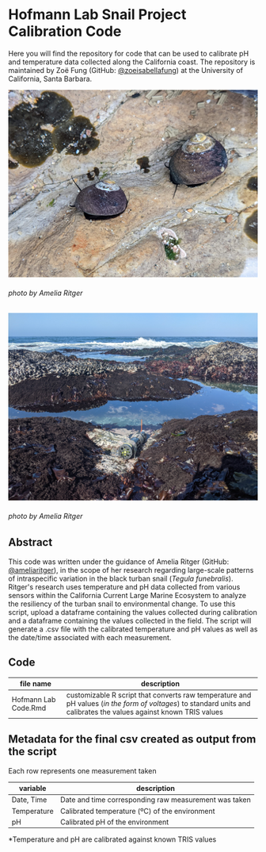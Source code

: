 # Hofmann Lab Snail Project Calibration Code
Here you will find the repository for code that can be used to calibrate pH and temperature data collected along the California coast. The repository is maintained by Zoë Fung (GitHub: [@zoeisabellafung](https://github.com/zoeisabellafung)) at the University of California, Santa Barbara.

![*Tegula funebralis*, Black turban snail](/media/teggy.JPG?raw=true)
###### photo by Amelia Ritger

![Sensor collecting pH and temperature data in Bodega Bay, CA](/media/bodega-sun.JPG?raw=true)
###### photo by Amelia Ritger

## Abstract
This code was written under the guidance of Amelia Ritger (GitHub: [@ameliaritger](https://github.com/ameliaritger)), in the scope of her research regarding large-scale patterns of intraspecific variation in the black turban snail (*Tegula funebralis*). Ritger's research uses temperature and pH data collected from various sensors within the California Current Large Marine Ecosystem to analyze the resiliency of the turban snail to environmental change. To use this script, upload a dataframe containing the values collected during calibration and a dataframe containing the values collected in the field. The script will generate a .csv file with the calibrated temperature and pH values as well as the date/time associated with each measurement.

## Code
file name | description 
---|-----------
Hofmann Lab Code.Rmd | customizable R script that converts raw temperature and pH values (*in the form of voltages*) to standard units and calibrates the values against known TRIS values

## Metadata for the final csv created as output from the script

Each row represents one measurement taken	

variable | description
---|---
Date, Time |	Date and time corresponding raw measurement was taken
Temperature	| Calibrated temperature (ºC) of the environment
pH	| Calibrated pH of the environment

*Temperature and pH are calibrated against known TRIS values